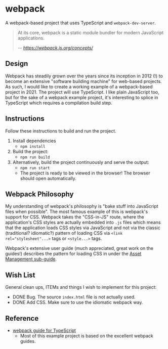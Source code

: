 # webpack

A webpack-based project that uses TypeScript and `webpack-dev-server`.

> At its core, webpack is a static module bundler for modern JavaScript applications.
> 
> -- <cite>https://webpack.js.org/concepts/</cite>

## Design

Webpack has steadily grown over the years since its inception in 2012 (!) to become an extensive "software building
machine" for web-based projects. As such, I would like to create a working example of a webpack-based project in 2021.
The project will use TypeScript. I like plain JavaScript too, but for the sake of a webpack example project, it's
interesting to splice in TypeScript which requires a compilation build step.

## Instructions

Follow these instructions to build and run the project.

1. Install dependencies
   * `npm install`
1. Build the project:
   * `npm run build`
1. Alternatively, build the project continuously and serve the output:
   * `npm run start`
   * The project is ready to be viewed in the browser! The browser should open automatically.

## Webpack Philosophy

My understanding of webpack's philosophy is "bake stuff into JavaScript files when possible". The most famous example of
this is webpack's support for CSS. Webpack takes the "CSS-in-JS" route, where the application's CSS styles are
actually embedded into `.js` files which means that the application loads CSS styles via JavaScript and not via the
classic (traditional? idiomatic?) pattern of loading CSS via `<link rel="stylesheet"...>` tags or `<style...>` tags.

Webpack's extensive user guide (much appreciated, great work on the guides!) describes the pattern for loading CSS in
under the [Asset Management sub-guide](https://webpack.js.org/guides/asset-management/#loading-css).

## Wish List

General clean ups, ITEMs and things I wish to implement for this project:

* DONE Bug. The source `index.html` file is not actually used.
* DONE Add CSS. Make sure to use the idiomatic webpack way. 

## Reference 

* [webpack guide for TypeScript](https://webpack.js.org/guides/typescript/)
  * Most of this example project is based on the excellent webpack guides.
